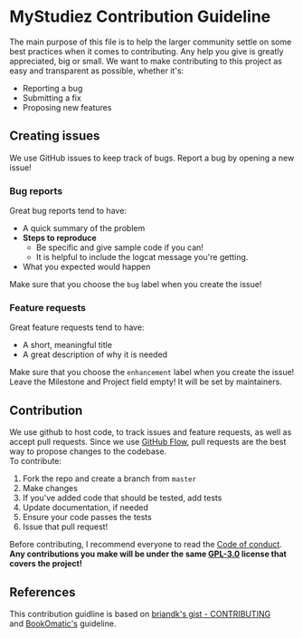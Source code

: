 # MyStudiez Contribution Guideline
The main purpose of this file is to help the larger community settle on some best practices when it comes to contributing.
Any help you give is greatly appreciated, big or small.
We want to make contributing to this project as easy and transparent as possible, whether it's:
- Reporting a bug
- Submitting a fix
- Proposing new features

## Creating issues
We use GitHub issues to keep track of bugs. Report a bug by opening a new issue!
### Bug reports
Great bug reports tend to have:
- A quick summary of the problem
- **Steps to reproduce**
  - Be specific and give sample code if you can!
  - It is helpful to include the logcat message you're getting.
- What you expected would happen

Make sure that you choose the `bug` label when you create the issue!

### Feature requests
Great feature requests tend to have:
- A short, meaningful title
- A great description of why it is needed

Make sure that you choose the `enhancement` label when you create the issue!\
Leave the Milestone and Project field empty! It will be set by maintainers.

## Contribution
We use github to host code, to track issues and feature requests, as well as accept pull requests.
Since we use [GitHub Flow](https://guides.github.com/introduction/flow/index.html),
pull requests are the best way to propose changes to the codebase.\
To contribute:
1. Fork the repo and create a branch from `master`
2. Make changes
3. If you've added code that should be tested, add tests
4. Update documentation, if needed
5. Ensure your code passes the tests
6. Issue that pull request!

Before contributing, I recommend everyone to read the [Code of conduct](/CODE_OF_CONDUCT.md).\
**Any contributions you make will be under the same [GPL-3.0](/LICENSE) license that covers the project!**

## References
This contribution guidline is based on [briandk's gist - CONTRIBUTING](https://gist.github.com/briandk/3d2e8b3ec8daf5a27a62)\
and [BookOmatic's](https://github.com/KalleHallden/BookOmatic/blob/master/HowToContribute.md) guideline.
